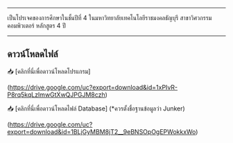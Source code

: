************************************************************
เป็นโปรเจคของการศึกษาในชั้นปีที่ 4 
ในมหาวิทยาลัยเทคโนโลยีราชมงคลธัญบุรี สาขาวิศวกรรมคอมพิวเตอร์ หลักสูตร 4 ปี
************************************************************


## ดาวน์โหลดไฟล์
📥 [คลิกที่นี่เพื่อดาวน์โหลดโปรแกรม]

(https://drive.google.com/uc?export=download&id=1xPIvR-P8rq5kqLzImwGtXwQJPGJM8czh)

📥 [คลิกที่นี่เพื่อดาวน์โหลดไฟล์ Database] (*ควรตั้งชื่อฐานข้อมูลว่า Junker)

(https://drive.google.com/uc?export=download&id=1BLjGyMBM8jT2__9eBNSOpOgEPWokkxWo)
